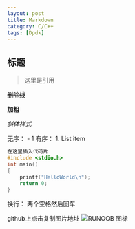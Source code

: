 ```yaml
---
layout: post
title: Markdown
category: C/C++
tags: [Dpdk]
---
```




## 标题
> 这里是引用

~~删除线~~

**加粗**

*斜体样式*

 无序： - 1
 有序： 1. List item

```c
在这里插入代码片
#include <stdio.h>
int main()
{
    printf("HelloWorld\n");
    return 0;
}
```

换行： 两个空格然后回车


github上点击复制图片地址
![RUNOOB 图标](http://static.runoob.com/images/runoob-logo.png "RUNOOB")